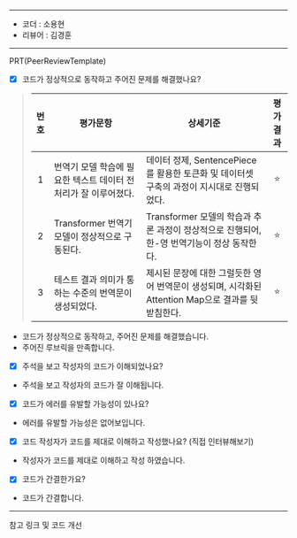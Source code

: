 ----------------------------------------------

- 코더 : 소용현
- 리뷰어 : 김경훈

----------------------------------------------

PRT(PeerReviewTemplate)

- [x] 코드가 정상적으로 동작하고 주어진 문제를 해결했나요?

>|번호|평가문항|상세기준|평가결과|
>|:---:|---|---|:---:|
>|1|번역기 모델 학습에 필요한 텍스트 데이터 전처리가 잘 이루어졌다.|데이터 정제, SentencePiece를 활용한 토큰화 및 데이터셋 구축의 과정이 지시대로 진행되었다.|⭐|
>|2|Transformer 번역기 모델이 정상적으로 구동된다.|Transformer 모델의 학습과 추론 과정이 정상적으로 진행되어, 한-영 번역기능이 정상 동작한다.|⭐|
>|3|테스트 결과 의미가 통하는 수준의 번역문이 생성되었다.|제시된 문장에 대한 그럴듯한 영어 번역문이 생성되며, 시각화된 Attention Map으로 결과를 뒷받침한다.|⭐|

* 코드가 정상적으로 동작하고, 주어진 문제를 해결했습니다.
* 주어진 루브릭을 만족합니다.
 
- [x] 주석을 보고 작성자의 코드가 이해되었나요?

* 주석을 보고 작성자의 코드가 잘 이해됩니다.

- [x] 코드가 에러를 유발할 가능성이 있나요?

* 에러를 유발할 가능성은 없어보입니다.
    
- [x] 코드 작성자가 코드를 제대로 이해하고 작성했나요? (직접 인터뷰해보기)

* 작성자가 코드를 제대로 이해하고 작성 하였습니다.
  
- [x] 코드가 간결한가요?

* 코드가 간결합니다.

----------------------------------------------

참고 링크 및 코드 개선
